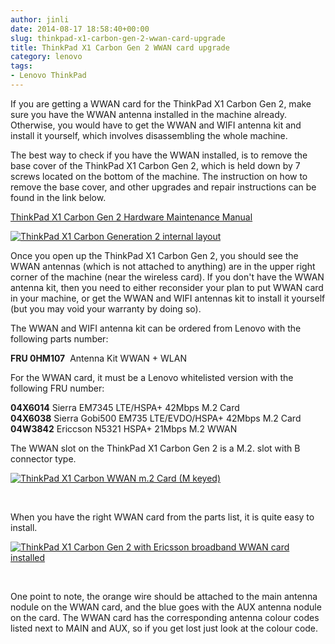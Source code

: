 ```yaml
---
author: jinli
date: 2014-08-17 18:58:40+00:00
slug: thinkpad-x1-carbon-gen-2-wwan-card-upgrade
title: ThinkPad X1 Carbon Gen 2 WWAN card upgrade
category: lenovo
tags:
- Lenovo ThinkPad
---
```

If you are getting a WWAN card for the ThinkPad X1 Carbon Gen 2, make sure you have the WWAN antenna installed in the machine already. Otherwise, you would have to get the WWAN and WIFI antenna kit and install it yourself, which involves disassembling the whole machine.

The best way to check if you have the WWAN installed, is to remove the base cover of the ThinkPad X1 Carbon Gen 2, which is held down by 7 screws located on the bottom of the machine. The instruction on how to remove the base cover, and other upgrades and repair instructions can be found in the link below.

[ThinkPad X1 Carbon Gen 2 Hardware Maintenance Manual](http://download.lenovo.com/pccbbs/mobiles_pdf/x1carbon_2_hmm_sp40a26110.pdf)

[![ThinkPad X1 Carbon Generation 2 internal layout](https://farm8.staticflickr.com/7402/13327557444_7f9e3ba47a_n.jpg)](https://www.flickr.com/photos/lead_org/13327557444)

Once you open up the ThinkPad X1 Carbon Gen 2, you should see the WWAN antennas (which is not attached to anything) are in the upper right corner of the machine (near the wireless card). If you don't have the WWAN antenna kit, then you need to either reconsider your plan to put WWAN card in your machine, or get the WWAN and WIFI antennas kit to install it yourself (but you may void your warranty by doing so).

The WWAN and WIFI antenna kit can be ordered from Lenovo with the following parts number:

**FRU 0HM107**  Antenna Kit WWAN + WLAN

For the WWAN card, it must be a Lenovo whitelisted version with the following FRU number:

**04X6014** Sierra EM7345 LTE/HSPA+ 42Mbps M.2 Card  
**04X6038** Sierra Gobi500 EM735 LTE/EVDO/HSPA+ 42Mbps M.2 Card  
**04W3842** Ericcson N5321 HSPA+ 21Mbps M.2 WWAN

The WWAN slot on the ThinkPad X1 Carbon Gen 2 is a M.2. slot with B connector type.

[![ThinkPad X1 Carbon WWAN m.2 Card (M keyed)](https://farm6.staticflickr.com/5588/14944606821_c063887462_n.jpg)](https://www.flickr.com/photos/lead_org/14944606821)

 

When you have the right WWAN card from the parts list, it is quite easy to install.

[![ThinkPad X1 Carbon Gen 2 with Ericsson broadband WWAN card installed](https://farm6.staticflickr.com/5563/14760980940_34534a6d6d_z.jpg)](https://www.flickr.com/photos/lead_org/14760980940)

 

One point to note, the orange wire should be attached to the main antenna nodule on the WWAN card, and the blue goes with the AUX antenna nodule on the card. The WWAN card has the corresponding antenna colour codes listed next to MAIN and AUX, so if you get lost just look at the colour code. 
